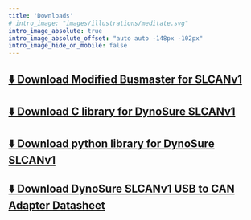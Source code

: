 ```yaml
---
title: 'Downloads'
# intro_image: "images/illustrations/meditate.svg"
intro_image_absolute: true
intro_image_absolute_offset: "auto auto -148px -102px"
intro_image_hide_on_mobile: false
---
```


## [⬇️ Download Modified Busmaster for SLCANv1](/files/BUSMASTER_Installer_Ver_3.2.2.exe)
## [⬇️ Download C library for DynoSure SLCANv1 ](./../../files/SLCAN_DLL_win.zip)
## [⬇️ Download python library for DynoSure SLCANv1 ](./../../files/slcanv1-python.zip)
## [⬇️ Download DynoSure SLCANv1 USB to CAN Adapter Datasheet](./../../files/DynoSure_USB_CAN_Adapter.pdf)